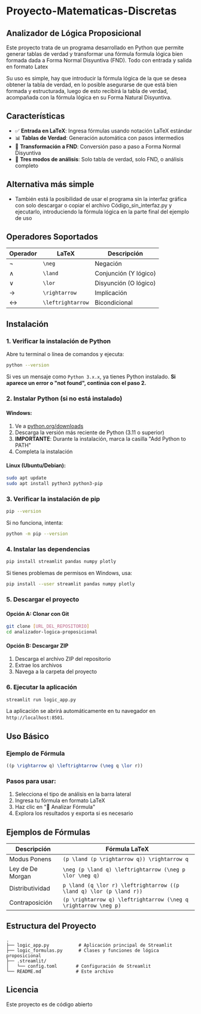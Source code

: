 # Proyecto-Matematicas-Discretas
## Analizador de Lógica Proposicional
Este proyecto trata de un programa desarrollado en Python que permite generar tablas de verdad y transformar una fórmula formula lógica bien formada dada a Forma Normal Disyuntiva (FND). Todo con entrada y salida en formato Latex

Su uso es simple, hay que introducir la fórmula lógica de la que se desea obtener la tabla de verdad, en lo posible asegurarse de que está bien formada y estructurada, luego de esto recibirá la tabla de verdad, acompañada con la fórmula lógica en su Forma Natural Disyuntiva.

## Características

- ✅ **Entrada en LaTeX**: Ingresa fórmulas usando notación LaTeX estándar
- 📊 **Tablas de Verdad**: Generación automática con pasos intermedios
- 🔄 **Transformación a FND**: Conversión paso a paso a Forma Normal Disyuntiva
- 🎯 **Tres modos de análisis**: Solo tabla de verdad, solo FND, o análisis completo

## Alternativa más simple
- También está la posibilidad de usar el programa sin la interfaz gráfica con solo descargar o copiar el archivo Código_sin_interfaz.py y ejecutarlo, introduciendo la fórmula lógica en la parte final del ejemplo de uso

## Operadores Soportados

| Operador | LaTeX | Descripción |
|----------|-------|-------------|
| ¬ | `\neg` | Negación |
| ∧ | `\land` | Conjunción (Y lógico) |
| ∨ | `\lor` | Disyunción (O lógico) |
| → | `\rightarrow` | Implicación |
| ↔ | `\leftrightarrow` | Bicondicional |

## Instalación

### 1. Verificar la instalación de Python

Abre tu terminal o línea de comandos y ejecuta:

```bash
python --version
```

Si ves un mensaje como `Python 3.x.x`, ya tienes Python instalado. **Si aparece un error o "not found", continúa con el paso 2.**

### 2. Instalar Python (si no está instalado)

#### Windows:
1. Ve a [python.org/downloads](https://python.org/downloads/)
2. Descarga la versión más reciente de Python (3.11 o superior)
3. **IMPORTANTE**: Durante la instalación, marca la casilla "Add Python to PATH"
4. Completa la instalación

#### Linux (Ubuntu/Debian):
```bash
sudo apt update
sudo apt install python3 python3-pip
```

### 3. Verificar la instalación de pip

```bash
pip --version
```

Si no funciona, intenta:
```bash
python -m pip --version
```

### 4. Instalar las dependencias

```bash
pip install streamlit pandas numpy plotly
```

Si tienes problemas de permisos en Windows, usa:
```bash
pip install --user streamlit pandas numpy plotly
```

### 5. Descargar el proyecto

#### Opción A: Clonar con Git
```bash
git clone [URL_DEL_REPOSITORIO]
cd analizador-logica-proposicional
```

#### Opción B: Descargar ZIP
1. Descarga el archivo ZIP del repositorio
2. Extrae los archivos
3. Navega a la carpeta del proyecto

### 6. Ejecutar la aplicación

```bash
streamlit run logic_app.py
```

La aplicación se abrirá automáticamente en tu navegador en `http://localhost:8501`.

## Uso Básico

### Ejemplo de Fórmula
```latex
((p \rightarrow q) \leftrightarrow (\neg q \lor r))
```

### Pasos para usar:
1. Selecciona el tipo de análisis en la barra lateral
2. Ingresa tu fórmula en formato LaTeX
3. Haz clic en "🚀 Analizar Fórmula"
4. Explora los resultados y exporta si es necesario

## Ejemplos de Fórmulas

| Descripción | Fórmula LaTeX |
|-------------|---------------|
| Modus Ponens | `(p \land (p \rightarrow q)) \rightarrow q` |
| Ley de De Morgan | `\neg (p \land q) \leftrightarrow (\neg p \lor \neg q)` |
| Distributividad | `p \land (q \lor r) \leftrightarrow ((p \land q) \lor (p \land r))` |
| Contraposición | `(p \rightarrow q) \leftrightarrow (\neg q \rightarrow \neg p)` |

## Estructura del Proyecto

```
.
├── logic_app.py           # Aplicación principal de Streamlit
├── logic_formulas.py      # Clases y funciones de lógica proposicional
├── .streamlit/
│   └── config.toml       # Configuración de Streamlit
└── README.md             # Este archivo
```

## Licencia

Este proyecto es de código abierto



